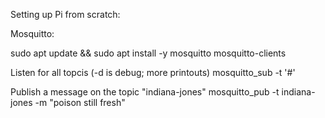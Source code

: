 
Setting up Pi from scratch:

Mosquitto:

sudo apt update && sudo apt install -y mosquitto mosquitto-clients

Listen for all topcis (-d is debug; more printouts)
mosquitto_sub -t '#'

Publish a message on the topic "indiana-jones"
mosquitto_pub -t indiana-jones -m "poison still fresh"

